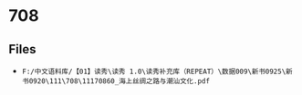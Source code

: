 # 708

## Files

- `F:/中文语料库/【01】读秀\读秀 1.0\读秀补充库（REPEAT）\数据009\新书0925\新书0920\111\708\11170860_海上丝绸之路与潮汕文化.pdf`
